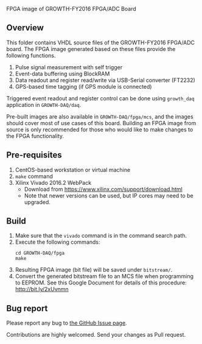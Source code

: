 FPGA image of GROWTH-FY2016 FPGA/ADC Board

## Overview

This folder contains VHDL source files of the GROWTH-FY2016 FPGA/ADC board.
The FPGA image generated based on these files provide the following functions.

1. Pulse signal measurement with self trigger
2. Event-data buffering using BlockRAM
3. Data readout and register read/write  via USB-Serial converter (FT2232)
4. GPS-based time tagging (if GPS module is connected)

Triggered event readout and register control can be done using `growth_daq`
application in `GROWTH-DAQ/daq`.

Pre-built images are also available in `GROWTH-DAQ/fpga/mcs`, and the
images should cover most of use cases of this board. Building an FPGA image
from source is only recommended for those who would like to make changes to
the FPGA functionality.

## Pre-requisites

1. CentOS-based workstation or virtual machine
2. `make` command
3. Xilinx Vivado 2016.2 WebPack
   - Download from https://www.xilinx.com/support/download.html
   - Note that newer versions can be used, but IP cores may need to be upgraded.

## Build

1. Make sure that the `vivado` command is in the command search path.
2. Execute the following commands:
   ```
   cd GROWTH-DAQ/fpga
   make
   ```
3. Resulting FPGA image (bit file) will be saved under `bitstream/`.
4. Convert the generated bitstream file to an MCS file when programming to EEPROM.
   See this Google Document for details of this procedure: http://bit.ly/2xUvnmn

## Bug report

Please report any bug to [the GitHub Issue page](https://github.com/growth-team/GROWTH-DAQ/issues).

Contributions are highly welcomed. Send your changes as Pull request.
